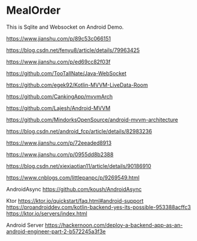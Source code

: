# MealOrder
This is Sqlite and Websocket on Android Demo.


https://www.jianshu.com/p/89c53c066151

https://blog.csdn.net/fenyu8/article/details/79963425

https://www.jianshu.com/p/ed69cc82f03f

https://github.com/TooTallNate/Java-WebSocket

https://github.com/egek92/Kotlin-MVVM-LiveData-Room

https://github.com/CankingApp/mvvmArch

https://github.com/Lajesh/Android-MVVM

https://github.com/MindorksOpenSource/android-mvvm-architecture

https://blog.csdn.net/android_fcp/article/details/82983236

https://www.jianshu.com/p/72eeaded8913

https://www.jianshu.com/p/0955dd8b2388

https://blog.csdn.net/xiexiaotian11/article/details/90186910

https://www.cnblogs.com/littlepanpc/p/9269549.html


AndroidAsync
https://github.com/koush/AndroidAsync


Ktor
https://ktor.io/quickstart/faq.html#android-support
https://proandroiddev.com/kotlin-backend-yes-its-possible-953388acffc3
https://ktor.io/servers/index.html


Android Server
https://hackernoon.com/deploy-a-backend-app-as-an-android-engineer-part-2-b572245a3f3e
